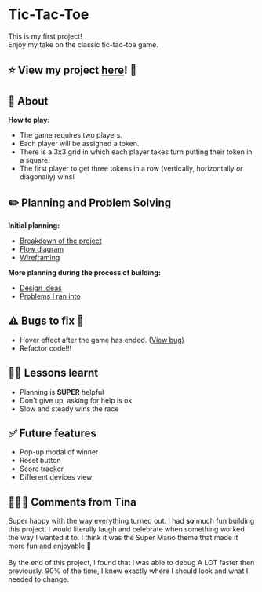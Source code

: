# Tic-Tac-Toe
This is my first project! \
Enjoy my take on the classic tic-tac-toe game.

## :star: View my project [here](https://tinanvo.github.io/tic_tac_toe/)! :eyes:

## :page_with_curl: About

**How to play:**
- The game requires two players. 
- Each player will be assigned a token.
- There is a 3x3 grid in which each player takes turn putting their token in a square.
- The first player to get three tokens in a row (vertically, horizontally *or* diagonally) wins!

## :pencil2: Planning and Problem Solving
**Initial planning:**
- [Breakdown of the project](./planning/breaking_down_the_project.pdf) 
- [Flow diagram](./planning/plan_diagram.pdf)
- [Wireframing](./planning/html_wire_framing.pdf)

**More planning during the process of building:**
- [Design ideas](./planning/design_ideas.pdf)
- [Problems I ran into](./planning/problems_I_ran_into.pdf)

## :warning: Bugs to fix :bug:
- Hover effect after the game has ended. 
([View bug](./images/Bug1.png))
- Refactor code!!!

## 😮‍💨 Lessons learnt 
- Planning is **SUPER** helpful
- Don't give up, asking for help is ok
- Slow and steady wins the race

 ## :white_check_mark: Future features
 - Pop-up modal of winner
 - Reset button
 - Score tracker
 - Different devices view

 ## 🙆🏻‍♀️ Comments from Tina
 Super happy with the way everything turned out. I had **so** much fun building this project. I would literally laugh and celebrate when something worked the way I wanted it to. I think it was the Super Mario theme that made it more fun and enjoyable 🤣 \
 \
 By the end of this project, I found that I was able to debug A LOT faster then previously. 90% of the time, I knew exactly where I should look and what I needed to change. 